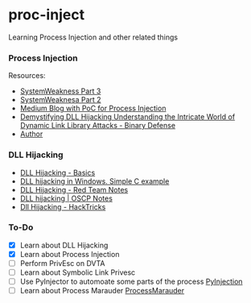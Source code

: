 # proc-inject
Learning Process Injection and other related things

### Process Injection
Resources: 

- [SystemWeakness Part 3](https://systemweakness.com/win32api-with-python3-part-iii-injection-6dd3c1b99c90)
- [SystemWeaknesa Part 2](https://systemweakness.com/win32api-with-python3-part-ii-amsi-30d7318e82ff)
- [Medium Blog with PoC for Process Injection](https://medium.com/@0xey/t1055-001-process-injection-dll-injection-64dc14719faa)
- [Demystifying DLL Hijacking Understanding the Intricate World of Dynamic Link Library Attacks - Binary Defense](https://www.binarydefense.com/resources/blog/demystifying-dll-hijacking-understanding-the-intricate-world-of-dynamic-link-library-attacks/)
- [Author](https://medium.com/@cpu0x00)


### DLL Hijacking

- [DLL Hijacking - Basics](https://medium.com/techzap/dll-hijacking-part-1-basics-b6dfb8260cf1)
- [DLL hijacking in Windows. Simple C example](https://cocomelonc.github.io/pentest/2021/09/24/dll-hijacking-1.html)
- [DLL Hijacking - Red Team Notes](https://www.ired.team/offensive-security/privilege-escalation/t1038-dll-hijacking)
- [DLL hijacking | OSCP Notes](https://notchxor.github.io/oscp-notes/4-win-privesc/6-dll-hijacking/)
- [Dll Hijacking - HackTricks](https://book.hacktricks.xyz/windows-hardening/windows-local-privilege-escalation/dll-hijacking)


### To-Do
- [x] Learn about DLL Hijacking
- [x] Learn about Process Injection
- [ ] Perform PrivEsc on DVTA
- [ ] Learn about Symbolic Link Privesc
- [ ] Use PyInjector to automoate some parts of the process [PyInjection](https://github.com/kmaork/pyinjector)
- [ ] Learn about Process Marauder [ProcessMarauder](https://github.com/0xDeadcell/ProcessMarauder)

